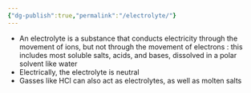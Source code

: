 ```yaml
---
{"dg-publish":true,"permalink":"/electrolyte/"}
---
```


- An electrolyte is a substance that conducts electricity through the movement of ions, but not through the movement of electrons : this includes most soluble salts, acids, and bases, dissolved in a polar solvent like water
- Electrically, the electrolyte is neutral
- Gasses like HCl can also act as electrolytes, as well as molten salts